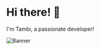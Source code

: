 # Hi there! 👋  
I'm Tambi, a passionate developer!  

![Banner](https://art.pixilart.com/sr2d022fca575aws3.pn)  

